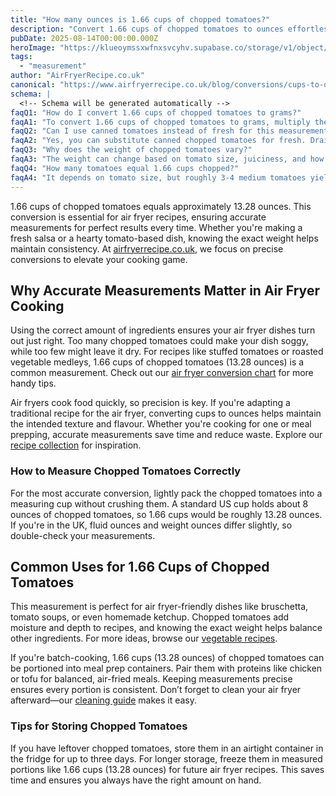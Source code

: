 ```yaml
---
title: "How many ounces is 1.66 cups of chopped tomatoes?"
description: "Convert 1.66 cups of chopped tomatoes to ounces effortlessly. Perfect for air fryer recipes and precise cooking measurements."
pubDate: 2025-08-14T00:00:00.000Z
heroImage: "https://klueoymssxwfnxsvcyhv.supabase.co/storage/v1/object/public/Shmucket/how-many-ounces-is-1-66-cups-chopped-tomatoes.webp"
tags:
  - "measurement"
author: "AirFryerRecipe.co.uk"
canonical: "https://www.airfryerrecipe.co.uk/blog/conversions/cups-to-ounces/how-many-ounces-is-1-66-cups-chopped-tomatoes"
schema: |
  <!-- Schema will be generated automatically -->
faqQ1: "How do I convert 1.66 cups of chopped tomatoes to grams?"
faqA1: "To convert 1.66 cups of chopped tomatoes to grams, multiply the ounces by 28.35. Since 1.66 cups is roughly 13.28 ounces, that equals about 376 grams. This conversion is useful for international recipes or digital kitchen scales."
faqQ2: "Can I use canned tomatoes instead of fresh for this measurement?"
faqA2: "Yes, you can substitute canned chopped tomatoes for fresh. Drain excess liquid first, as canned tomatoes often have added moisture. One 400g can typically holds about 1.66 cups (13.28 ounces) after draining."
faqQ3: "Why does the weight of chopped tomatoes vary?"
faqA3: "The weight can change based on tomato size, juiciness, and how finely they're chopped. For consistency, measure after chopping and avoid overpacking the cup. Air fryer recipes benefit from uniform measurements for even cooking."
faqQ4: "How many tomatoes equal 1.66 cups chopped?"
faqA4: "It depends on tomato size, but roughly 3-4 medium tomatoes yield 1.66 cups (13.28 ounces) when chopped. For precise air fryer recipes, weighing ensures accuracy, especially with variable-sized produce."
---
```

<p>1.66 cups of chopped tomatoes equals approximately 13.28 ounces. This conversion is essential for air fryer recipes, ensuring accurate measurements for perfect results every time. Whether you're making a fresh salsa or a hearty tomato-based dish, knowing the exact weight helps maintain consistency. At <a href=https://www.airfryerrecipe.co.uk>airfryerrecipe.co.uk</a>, we focus on precise conversions to elevate your cooking game.</p>  

<h2>Why Accurate Measurements Matter in Air Fryer Cooking</h2>  
<p>Using the correct amount of ingredients ensures your air fryer dishes turn out just right. Too many chopped tomatoes could make your dish soggy, while too few might leave it dry. For recipes like stuffed tomatoes or roasted vegetable medleys, 1.66 cups of chopped tomatoes (13.28 ounces) is a common measurement. Check out our <a href=https://www.airfryerrecipe.co.uk/air-fryer-conversion-chart>air fryer conversion chart</a> for more handy tips.</p>  

<p>Air fryers cook food quickly, so precision is key. If you're adapting a traditional recipe for the air fryer, converting cups to ounces helps maintain the intended texture and flavour. Whether you're cooking for one or meal prepping, accurate measurements save time and reduce waste. Explore our <a href=https://www.airfryerrecipe.co.uk/recipes>recipe collection</a> for inspiration.</p>  

<h3>How to Measure Chopped Tomatoes Correctly</h3>  
<p>For the most accurate conversion, lightly pack the chopped tomatoes into a measuring cup without crushing them. A standard US cup holds about 8 ounces of chopped tomatoes, so 1.66 cups would be roughly 13.28 ounces. If you're in the UK, fluid ounces and weight ounces differ slightly, so double-check your measurements.</p>  

<h2>Common Uses for 1.66 Cups of Chopped Tomatoes</h2>  
<p>This measurement is perfect for air fryer-friendly dishes like bruschetta, tomato soups, or even homemade ketchup. Chopped tomatoes add moisture and depth to recipes, and knowing the exact weight helps balance other ingredients. For more ideas, browse our <a href=https://www.airfryerrecipe.co.uk/recipe-category/vegetables>vegetable recipes</a>.</p>  

<p>If you're batch-cooking, 1.66 cups (13.28 ounces) of chopped tomatoes can be portioned into meal prep containers. Pair them with proteins like chicken or tofu for balanced, air-fried meals. Keeping measurements precise ensures every portion is consistent. Don’t forget to clean your air fryer afterward—our <a href=https://www.airfryerrecipe.co.uk/air-fryer-cleaner>cleaning guide</a> makes it easy.</p>  

<h3>Tips for Storing Chopped Tomatoes</h3>  
<p>If you have leftover chopped tomatoes, store them in an airtight container in the fridge for up to three days. For longer storage, freeze them in measured portions like 1.66 cups (13.28 ounces) for future air fryer recipes. This saves time and ensures you always have the right amount on hand.</p>
